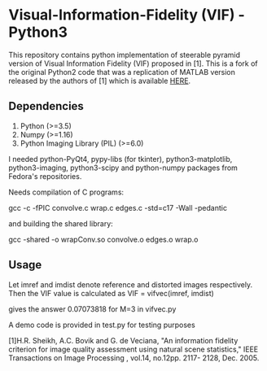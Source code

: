# Visual-Information-Fidelity (VIF) - Python3

This repository contains python implementation of steerable pyramid version of Visual Information Fidelity (VIF) proposed in [1]. This is a fork of the original Python2 code that was a replication of MATLAB version released by the authors of [1] which is available [HERE](http://live.ece.utexas.edu/research/Quality/ifcvec_release.zip).

## Dependencies
1) Python (>=3.5)
2) Numpy (>=1.16)
3) Python Imaging Library (PIL) (>=6.0)

I needed python-PyQt4, pypy-libs (for tkinter), python3-matplotlib, python3-imaging, python3-scipy and python-numpy packages from Fedora's repositories.

Needs compilation of C programs:

gcc -c -fPIC  convolve.c wrap.c edges.c -std=c17 -Wall -pedantic

and building the shared library:

gcc -shared -o wrapConv.so convolve.o edges.o wrap.o

## Usage
Let imref and imdist denote reference and distorted images respectively. Then the VIF value is calculated as
VIF = vifvec(imref, imdist)

gives the answer 0.07073818 for M=3 in vifvec.py

A demo code is provided in test.py for testing purposes

[1]H.R. Sheikh, A.C. Bovik and G. de Veciana, "An information fidelity criterion for image quality assessment using natural scene statistics," IEEE Transactions on Image Processing , vol.14, no.12pp. 2117- 2128, Dec. 2005.
